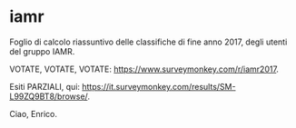 # iamr
Foglio di calcolo riassuntivo delle classifiche di fine anno 2017, degli utenti del gruppo IAMR.

VOTATE, VOTATE, VOTATE: <https://www.surveymonkey.com/r/iamr2017>.

Esiti PARZIALI, qui: <https://it.surveymonkey.com/results/SM-L99ZQ9BT8/browse/>.

Ciao, Enrico.
